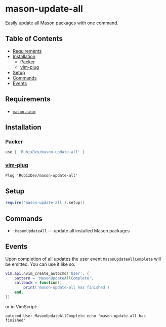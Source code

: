 # mason-update-all
Easily update all [Mason](https://github.com/williamboman/mason.nvim) packages with one command.

## Table of Contents
* [Requirements](#requirements)
* [Installation](#installation)
  * [Packer](#packer)
  * [vim-plug](#vim-plug)
* [Setup](#setup)
* [Commands](#commands)
* [Events](#events)

## Requirements
- [`mason.nvim`](https://github.com/williamboman/mason.nvim)

## Installation
### [Packer](https://github.com/wbthomason/packer.nvim)
```lua
use { 'RubixDev/mason-update-all' }
```

### [vim-plug](https://github.com/junegunn/vim-plug)
```vim
Plug 'RubixDev/mason-update-all'
```

## Setup
```lua
require('mason-update-all').setup()
```

## Commands
- `:MasonUpdateAll` — update all installed Mason packages

## Events
Upon completion of all updates the user event `MasonUpdateAllComplete` will be emitted. You can use it like so:

```lua
vim.api.nvim_create_autocmd('User', {
    pattern = 'MasonUpdateAllComplete',
    callback = function()
        print('mason-update-all has finished')
    end,
})
```

or in VimScript:

```vim
autocmd User MasonUpdateAllComplete echo 'mason-update-all has finished'
```
